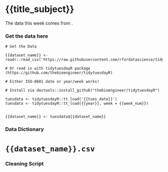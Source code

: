 # {{title_subject}}

The data this week comes from []().

### Get the data here

```{r}
# Get the Data

{{dataset_name}} <- readr::read_csv('https://raw.githubusercontent.com/rfordatascience/tidytuesday/master/data/{{year}}/{{tues_date}}/{{dataset_name}}.csv')

# Or read in with tidytuesdayR package (https://github.com/thebioengineer/tidytuesdayR)

# Either ISO-8601 date or year/week works!

# Install via devtools::install_github("thebioengineer/tidytuesdayR")

tuesdata <- tidytuesdayR::tt_load('{{tues_date}}')
tuesdata <- tidytuesdayR::tt_load({{year}}, week = {{week_num}})


{{dataset_name}} <- tuesdata${{dataset_name}}
```
### Data Dictionary

# `{{dataset_name}}.csv`

### Cleaning Script

